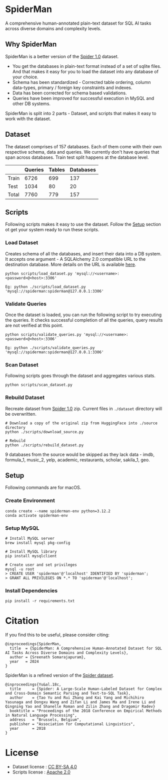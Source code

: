 # SpiderMan
A comprehensive human-annotated plain-text dataset for SQL AI tasks across diverse domains and complexity levels.

## Why SpiderMan
SpiderMan is a better version of the [Spider 1.0](https://yale-lily.github.io/spider) dataset.

- You get the databases in plain-text format instead of a set of sqlite files. And that makes it easy for you to load the dataset into any database of your choice.
- Schema has been standardized - Corrected table ordering, column data-types, primary / foreign key constraints and indexes.
- Data has been corrected for schema based validations.
- Queries have been improved for successful execution in MySQL and other DB systems.

SpiderMan is split into 2 parts - Dataset, and scripts that makes it easy to work with the dataset.

## Dataset
The dataset comprises of 157 databases. Each of them come with their own respective schema, data and queries. We currently don't have queries that span across databases. Train test split happens at the database level.

||Queries|Tables|Databases|
|-|-|-|-|
|Train|6726|699|137|
|Test|1034|80|20|
|Total|7760|779|157|

## Scripts
Following scripts makes it easy to use the dataset. Follow the [Setup](#setup) section ot get your system ready to run these scripts.

### Load Dataset
Creates schema of all the databases, and insert their data into a DB system. It accepts one argument - A SQLAlchemy 2.0 compatible URL to the destination database. More details on the URL is available [here](https://docs.sqlalchemy.org/en/20/core/engines.html#database-urls).
```
python scripts/load_dataset.py 'mysql://<username>:<password>@<host>:3306'

Eg: python ./scripts/load_dataset.py 'mysql://spiderman:spiderman@127.0.0.1:3306'
```

### Validate Queries
Once the dataset is loaded, you can run the following script to try executing the queries. It checks successful completion of all the queries, query results are not verified at this point.
```
python scripts/validate_queries.py 'mysql://<username>:<password>@<host>:3306'

Eg: python ./scripts/validate_queries.py 'mysql://spiderman:spiderman@127.0.0.1:3306'
```

### Scan Dataset
Following scripts goes through the dataset and aggregates various stats.
```
python scripts/scan_dataset.py
```

### Rebuild Dataset
Recreate dataset from [Spider 1.0](https://yale-lily.github.io/spider) zip. Current files in `./dataset` directory will be overwritten.
```
# Download a copy of the original zip from HuggingFace into ./source directory
python ./scripts/download_source.py

# Rebuild
python ./scripts/rebuild_dataset.py
```
9 databases from the source would be skipped as they lack data - imdb, formula_1, music_2, yelp, academic, restaurants, scholar, sakila_1, geo.

## Setup
Following commands are for macOS.

### Create Environment
```
conda create --name spiderman-env python=3.12.2
conda activate spiderman-env
```

### Setup MySQL
```
# Install MySQL server
brew install mysql pkg-config

# Install MySQL library
pip install mysqlclient

# Create user and set privileges
mysql -u root
> CREATE USER 'spiderman'@'localhost' IDENTIFIED BY 'spiderman';
> GRANT ALL PRIVILEGES ON *.* TO 'spiderman'@'localhost';
```

### Install Dependencies
```
pip install -r requirements.txt
```

# Citation

If you find this to be useful, please consider citing:
```
@inproceedings{SpiderMan,
  title  = {SpiderMan: A Comprehensive Human-Annotated Dataset for SQL AI Tasks Across Diverse Domains and Complexity Levels},
  author = {Sreenath Somarajapuram},
  year   = 2024
}
```
SpiderMan is a refined version of the [Spider dataset](https://yale-lily.github.io/spider).
```
@inproceedings{Yu&al.18c,
  title     = {Spider: A Large-Scale Human-Labeled Dataset for Complex and Cross-Domain Semantic Parsing and Text-to-SQL Task},
  author    = {Tao Yu and Rui Zhang and Kai Yang and Michihiro Yasunaga and Dongxu Wang and Zifan Li and James Ma and Irene Li and Qingning Yao and Shanelle Roman and Zilin Zhang and Dragomir Radev}
  booktitle = "Proceedings of the 2018 Conference on Empirical Methods in Natural Language Processing",
  address   = "Brussels, Belgium",
  publisher = "Association for Computational Linguistics",
  year      = 2018
}
```

# License
- Dataset license : [CC BY-SA 4.0](https://creativecommons.org/licenses/by-sa/4.0/legalcode)
- Scripts license : [Apache 2.0](https://apache.org/licenses/LICENSE-2.0.txt)
